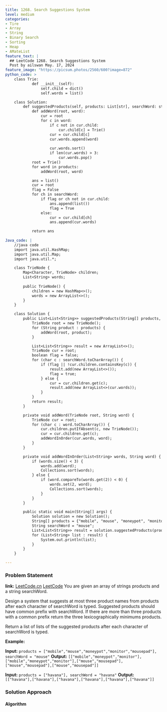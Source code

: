 ```yaml
---
title: 1268. Search Suggestions System
level: medium
categories:
- Tire
- Array
- String
- Binary Search
- Sorting
- Heap
- AMateList
feature_text: |
  ## LeetCode 1268. Search Suggestions System
  Post by ailswan May. 17, 2024
feature_image: "https://picsum.photos/2560/600?image=872"
python_code: >
    class Trie:
            def __init__(self):
                self.child = dict()
                self.words = list()

    class Solution:
        def suggestedProducts(self, products: List[str], searchWord: str) -> List[List[str]]:
            def addWord(root, word):
                cur = root
                for c in word:
                    if c not in cur.child:
                        cur.child[c] = Trie()
                    cur = cur.child[c]
                    cur.words.append(word)
    
                    cur.words.sort()
                    if len(cur.words) > 3:
                        cur.words.pop()
            root = Trie()
            for word in products:
                addWord(root, word)

            ans = list()
            cur = root
            flag = False
            for ch in searchWord:
                if flag or ch not in cur.child:
                    ans.append(list())
                    flag = True
                else:
                    cur = cur.child[ch]
                    ans.append(cur.words)

            return ans
    
Java_code: |
    //java code
    import java.util.HashMap;
    import java.util.Map;
    import java.util.*;

    class TrieNode {
        Map<Character, TrieNode> children;
        List<String> words;
        
        public TrieNode() {
            children = new HashMap<>();
            words = new ArrayList<>();
        }
    }

    class Solution {
        public List<List<String>> suggestedProducts(String[] products, String searchWord) {
            TrieNode root = new TrieNode();
            for (String product : products) {
                addWord(root, product);
            }

            List<List<String>> result = new ArrayList<>();
            TrieNode cur = root;
            boolean flag = false;
            for (char c : searchWord.toCharArray()) {
                if (flag || !cur.children.containsKey(c)) {
                    result.add(new ArrayList<>());
                    flag = true;
                } else {
                    cur = cur.children.get(c);
                    result.add(new ArrayList<>(cur.words));
                }
            }
            return result;
        }

        private void addWord(TrieNode root, String word) {
            TrieNode cur = root;
            for (char c : word.toCharArray()) {
                cur.children.putIfAbsent(c, new TrieNode());
                cur = cur.children.get(c);
                addWordInOrder(cur.words, word);
            }
        }

        private void addWordInOrder(List<String> words, String word) {
            if (words.size() < 3) {
                words.add(word);
                Collections.sort(words);
            } else {
                if (word.compareTo(words.get(2)) < 0) {
                    words.set(2, word);
                    Collections.sort(words);
                }
            }
        }

        public static void main(String[] args) {
            Solution solution = new Solution();
            String[] products = {"mobile", "mouse", "moneypot", "monitor", "mousepad"};
            String searchWord = "mouse";
            List<List<String>> result = solution.suggestedProducts(products, searchWord);
            for (List<String> list : result) {
                System.out.println(list);
            }
        }
    }

---
```


### Problem Statement
**link:**
[LeetCode.cn](https://leetcode.cn/problems/search-suggestions-system/)
[LeetCode](https://leetcode.com/search-suggestions-system/)
You are given an array of strings products and a string searchWord.

Design a system that suggests at most three product names from products after each character of searchWord is typed. Suggested products should have common prefix with searchWord. If there are more than three products with a common prefix return the three lexicographically minimums products.

Return a list of lists of the suggested products after each character of searchWord is typed.

**Example:**

**Input:** `products = ["mobile","mouse","moneypot","monitor","mousepad"], searchWord = "mouse"`
**Output:** `[["mobile","moneypot","monitor"],["mobile","moneypot","monitor"],["mouse","mousepad"],["mouse","mousepad"],["mouse","mousepad"]]`

**Input:** `products = ["havana"], searchWord = "havana"`
**Output:** `[["havana"],["havana"],["havana"],["havana"],["havana"],["havana"]]`
 
### Solution Approach
 
#### Algorithm
 